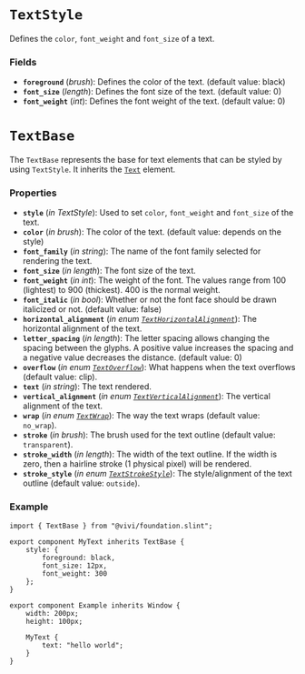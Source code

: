 <!--
SPDX-FileCopyrightText: 2024 vivi developers <vivi-ui@tuta.io>
SPDX-License-Identifier: MIT
-->

# `TextStyle`

Defines the `color`, `font_weight` and `font_size` of a text.

### Fields

- **`foreground`** (_brush_): Defines the color of the text. (default value: black)
- **`font_size`** (_length_): Defines the font size of the text. (default value: 0)
- **`font_weight`** (_int_): Defines the font weight of the text. (default value: 0)

# `TextBase`

The `TextBase` represents the base for text elements that can be styled by using `TextStyle`. It inherits the [`Text`](https://releases.slint.dev/1.6.0/docs/slint/src/language/builtins/elements.html#text) element.

### Properties

- **`style`** (_in_ _TextStyle_): Used to set `color`, `font_weight` and `font_size` of the text.
- **`color`** (_in_ _brush_): The color of the text. (default value: depends on the style)
- **`font_family`** (_in_ _string_): The name of the font family selected for rendering the text.
- **`font_size`** (_in_ _length_): The font size of the text.
- **`font_weight`** (_in_ _int_): The weight of the font. The values range from 100 (lightest) to 900 (thickest). 400 is the normal weight.
- **`font_italic`** (_in_ _bool_): Whether or not the font face should be drawn italicized or not. (default value: false)
- **`horizontal_alignment`** (_in_ _enum [`TextHorizontalAlignment`](https://releases.slint.dev/1.6.0/docs/slint/src/language/builtins/enums#texthorizontalalignment)_): The horizontal alignment of the text.
- **`letter_spacing`** (_in_ _length_): The letter spacing allows changing the spacing between the glyphs. A positive value increases the spacing and a negative value decreases the distance. (default value: 0)
- **`overflow`** (_in_ _enum [`TextOverflow`](https://releases.slint.dev/1.6.0/docs/slint/src/language/builtins/enums#textoverflow)_): What happens when the text overflows (default value: clip).
- **`text`** (_in_ _string_): The text rendered.
- **`vertical_alignment`** (_in_ _enum [`TextVerticalAlignment`](https://releases.slint.dev/1.6.0/docs/slint/src/language/builtins/enums#textverticalalignment)_): The vertical alignment of the text.
- **`wrap`** (_in_ _enum [`TextWrap`](https://releases.slint.dev/1.6.0/docs/slint/src/language/builtins/enums#textwrap)_): The way the text wraps (default value: `no_wrap`).
- **`stroke`** (_in_ _brush_): The brush used for the text outline (default value: `transparent`).
- **`stroke_width`** (_in_ _length_): The width of the text outline. If the width is zero, then a hairline stroke (1 physical pixel) will be rendered.
- **`stroke_style`** (_in_ _enum [`TextStrokeStyle`](https://releases.slint.dev/1.6.0/docs/slint/src/language/builtins/enums#textstrokestyle)_): The style/alignment of the text outline (default value: `outside`).

### Example

```slint
import { TextBase } from "@vivi/foundation.slint";

export component MyText inherits TextBase {
    style: {
        foreground: black,
        font_size: 12px,
        font_weight: 300
    };
}

export component Example inherits Window {
    width: 200px;
    height: 100px;

    MyText {
        text: "hello world";
    }
}
```
